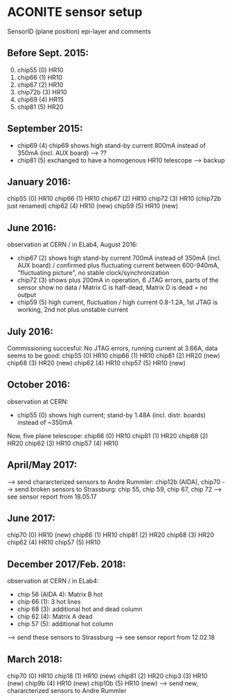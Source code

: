 ACONITE sensor setup
====================

SensorID (plane position) epi-layer and comments

Before Sept. 2015:
------------------
0. chip55 (0)  HR10
1. chip66 (1)  HR10
2. chip67 (2)  HR10
3. chip72b (3) HR10
4. chip69 (4)  HR15
5. chip81 (5)  HR20

September 2015:
---------------
* chip69 (4) chip69 shows high stand-by current 800mA instead of 350mA (incl. AUX board) --> ??
* chip81 (5) exchanged to have a homogenous HR10 telescope --> backup

January 2016:
-------------
chip55 (0) HR10
chip66 (1) HR10
chip67 (2) HR10
chip72 (3) HR10 (chip72b just renamed)
chip62 (4) HR10 (new)
chip59 (5) HR10 (new)

June 2016:
----------
observation at CERN / in ELab4, August 2016:
* chip67 (2) shows high stand-by current 700mA instead of 350mA (incl. AUX board) / confirmed plus fluctuating current between 600-940mA, "fluctuating picture", no stable clock/synchronization
* chip72 (3) shows plus 200mA in operation, 6 JTAG errors, parts of the sensor show no data / Matrix C is half-dead, Matrix D is dead = no output
* chip59 (5) high current, fluctuation / high current 0.8-1.2A, 1st JTAG is working, 2nd not plus unstable current

July 2016:
----------
Commissioning succesful: No JTAG errors, running current at 3.66A, data seems to be good:
chip55 (0) HR10
chip66 (1) HR10
chip81 (2) HR20 (new)
chip68 (3) HR20 (new)
chip62 (4) HR10
chip57 (5) HR10 (new)


October 2016:
------------
observation at CERN:
* chip55 (0) shows high current; stand-by 1.48A (incl. distr. boards) instead of ~350mA

Now, five plane telescope:
chip66 (0) HR10
chip81 (1) HR20 
chip68 (2) HR20 
chip62 (3) HR10
chip57 (4) HR10 

April/May 2017:
-----------
--> send chararcterized sensors to Andre Rummler: chip12b (AIDA), chip70
--> send broken sensors to Strassburg: chip 55, chip 59, chip 67, chip 72 --> see sensor report from 18.05.17

June 2017:
----------
chip70 (0) HR10 (new)
chip66 (1) HR10
chip81 (2) HR20 
chip68 (3) HR20
chip62 (4) HR10
chip57 (5) HR10

December 2017/Feb. 2018:
------------------------
observation at CERN / in ELab4:
* chip 56 (AIDA 4): Matrix B hot
* chip 66 (1): 3 hot lines
* chip 68 (3): additional hot and dead column
* chip 62 (4): Matrix A dead 
* chip 57 (5): additional hot column

--> send these sensors to Strassburg --> see sensor report from 12.02.18

March 2018:
-----------
chip70  (0) HR10
chip18  (1) HR10 (new)
chip81  (2) HR20 
chip3   (3) HR10 (new)
chip9b  (4) HR10 (new)
chip10b (5) HR10 (new)
--> send new, chararcterized sensors to Andre Rummler



